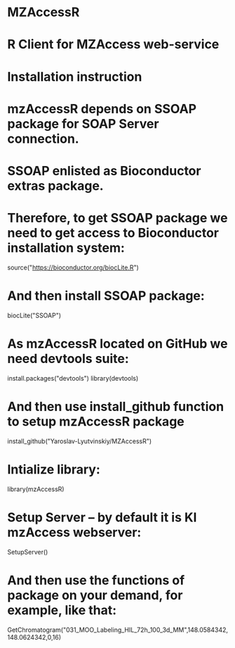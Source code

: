 # MZAccessR
# R Client for MZAccess web-service

# Installation instruction

# mzAccessR depends on SSOAP package for SOAP Server connection. 
# SSOAP enlisted as Bioconductor extras package. 
# Therefore, to get SSOAP package we need to get access to Bioconductor installation system:
source("https://bioconductor.org/biocLite.R")
# And then install SSOAP package:
biocLite("SSOAP")
# As mzAccessR located on GitHub we need devtools suite:
install.packages("devtools")
library(devtools)
# And then use install_github function to setup mzAccessR package
install_github("Yaroslav-Lyutvinskiy/MZAccessR")
# Intialize library:
library(mzAccessR)
# Setup Server – by default it is KI mzAccess webserver: 
SetupServer()
# And then use the functions of package on your demand, for example, like that:
GetChromatogram("031_MOO_Labeling_HIL_72h_100_3d_MM",148.0584342,148.0624342,0,16)
